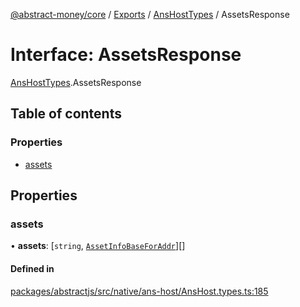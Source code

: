 [@abstract-money/core](../README.md) / [Exports](../modules.md) / [AnsHostTypes](../modules/AnsHostTypes.md) / AssetsResponse

# Interface: AssetsResponse

[AnsHostTypes](../modules/AnsHostTypes.md).AssetsResponse

## Table of contents

### Properties

- [assets](AnsHostTypes.AssetsResponse.md#assets)

## Properties

### assets

• **assets**: [`string`, [`AssetInfoBaseForAddr`](../modules/AnsHostTypes.md#assetinfobaseforaddr)][]

#### Defined in

[packages/abstractjs/src/native/ans-host/AnsHost.types.ts:185](https://github.com/AbstractSDK/frontend/blob/07410073/packages/abstractjs/src/native/ans-host/AnsHost.types.ts#L185)
